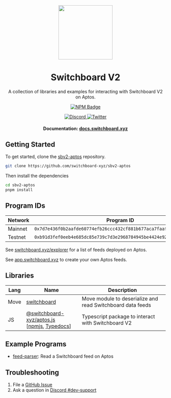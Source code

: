 <div align="center">
  <a href="#">
    <img height="170" src="https://github.com/switchboard-xyz/sbv2-core/raw/main/website/static/img/icons/switchboard/avatar.svg" />
  </a>

  <h1>Switchboard V2</h1>

  <p>A collection of libraries and examples for interacting with Switchboard V2 on Aptos.</p>

  <p>
	  <a href="https://www.npmjs.com/package/@switchboard-xyz/aptos.js">
      <img alt="NPM Badge" src="https://img.shields.io/github/package-json/v/switchboard-xyz/sbv2-aptos?color=red&filename=javascript%2Faptos.js%2Fpackage.json&label=%40switchboard-xyz%2Faptos.js&logo=npm">
    </a>
  </p>

  <p>
    <a href="https://discord.gg/switchboardxyz">
      <img alt="Discord" src="https://img.shields.io/discord/841525135311634443?color=blueviolet&logo=discord&logoColor=white">
    </a>
    <a href="https://twitter.com/switchboardxyz">
      <img alt="Twitter" src="https://img.shields.io/twitter/follow/switchboardxyz?label=Follow+Switchboard" />
    </a>
  </p>

  <h4>
    <strong>Documentation: </strong><a href="https://docs.switchboard.xyz">docs.switchboard.xyz</a>
  </h4>
</div>

## Getting Started

To get started, clone the
[sbv2-aptos](https://github.com/switchboard-xyz/sbv2-aptos) repository.

```bash
git clone https://github.com/switchboard-xyz/sbv2-aptos
```

Then install the dependencies

```bash
cd sbv2-aptos
pnpm install
```

## Program IDs

| **Network** | **Program ID**                                                       |
| ----------- | -------------------------------------------------------------------- |
| Mainnet     | `0x7d7e436f0b2aafde60774efb26ccc432cf881b677aca7faaf2a01879bd19fb8`  |
| Testnet     | `0xb91d3fef0eeb4e685dc85e739c7d3e2968784945be4424e92e2f86e2418bf271` |

See [switchboard.xyz/explorer](https://switchboard.xyz/explorer) for a list of
feeds deployed on Aptos.

See [app.switchboard.xyz](https://app.switchboard.xyz) to create your own Aptos
feeds.

## Libraries

| **Lang** | **Name**                                                                                                                                                                                            | **Description**                                            |
| -------- | --------------------------------------------------------------------------------------------------------------------------------------------------------------------------------------------------- | ---------------------------------------------------------- |
| Move     | [switchboard](/move/switchboard/)                                                                                                                                                                   | Move module to deserialize and read Switchboard data feeds |
| JS       | [@switchboard-xyz/aptos.js](/javascript/aptos.js/) <br />[[npmjs](https://www.npmjs.com/package/@switchboard-xyz/aptos.js), [Typedocs](https://docs.switchboard.xyz/api/@switchboard-xyz/aptos.js)] | Typescript package to interact with Switchboard V2         |

## Example Programs

- [feed-parser](/programs/feed-parser/): Read a Switchboard feed on Aptos

## Troubleshooting

1. File a
   [GitHub Issue](https://github.com/switchboard-xyz/sbv2-aptos/issues/new)
2. Ask a question in
   [Discord #dev-support](https://discord.com/channels/841525135311634443/984343400377647144)

<!--


## Live Deployment:

We're currently on Aptos Testnet and Devnet at address `0x34e2eead0aefbc3d0af13c0522be94b002658f4bef8e0740a21086d22236ad77`. For the simplest way to create and manage Switchboard feeds on Aptos, check out our [publisher](https://app.switchboard.xyz).

Our automated updates will be live again by Monday (Oct 3).

## Install

```
npm i --save @switchboard-xyz/aptos.js
```

## Creating Feeds

```ts
import { Buffer } from "buffer";
import { AptosClient, AptosAccount, FaucetClient, HexString } from "aptos";
import {
  AptosEvent,
  EventCallback,
  OracleJob,
  createFeed,
} from "@switchboard-xyz/aptos.js";
import Big from "big.js";

const NODE_URL = "https://fullnode.devnet.aptoslabs.com/v1";
const FAUCET_URL = "https://faucet.devnet.aptoslabs.com";

const SWITCHBOARD_ADDRESS =
  "0x34e2eead0aefbc3d0af13c0522be94b002658f4bef8e0740a21086d22236ad77";

const SWITCHBOARD_QUEUE_ADDRESS =
  "0x34e2eead0aefbc3d0af13c0522be94b002658f4bef8e0740a21086d22236ad77";

const SWITCHBOARD_CRANK_ADDRESS =
  "0x34e2eead0aefbc3d0af13c0522be94b002658f4bef8e0740a21086d22236ad77";

const client = new AptosClient(NODE_URL);
const faucetClient = new FaucetClient(NODE_URL, FAUCET_URL);

// create new user
let user = new AptosAccount();

await faucetClient.fundAccount(user.address(), 50000);
console.log(`User account ${user.address().hex()} created + funded.`);

// Make Job data for btc price
const serializedJob = Buffer.from(
  OracleJob.encodeDelimited(
    OracleJob.create({
      tasks: [
        {
          httpTask: {
            url: "https://www.binance.us/api/v3/ticker/price?symbol=BTCUSD",
          },
        },
        {
          jsonParseTask: {
            path: "$.price",
          },
        },
      ],
    })
  ).finish()
);

const [aggregator, createFeedTx] = await createFeed(
  client,
  user,
  {
    authority: user.address(),
    queueAddress: SWITCHBOARD_QUEUE_ADDRESS, // account with OracleQueue resource
    crankAddress: SWITCHBOARD_CRANK_ADDRESS, // account with Crank resource
    batchSize: 1, // number of oracles to respond to each round
    minJobResults: 1, // minimum # of jobs that need to return a result
    minOracleResults: 1, // minumum # of oracles that need to respond for a result
    minUpdateDelaySeconds: 5, // minimum delay between rounds
    coinType: "0x1::aptos_coin::AptosCoin", // CoinType of the queue (now only AptosCoin)
    initialLoadAmount: 1000, // load of the lease
    jobs: [
      {
        name: "BTC/USD",
        metadata: "binance",
        authority: user.address().hex(),
        data: serializedJob.toString("base64"), // jobs need to be base64 encoded strings
        weight: 1,
      },
    ],
  },
  SWITCHBOARD_ADDRESS
);

console.log(
  `Created Aggregator and Lease resources at account address ${aggregator.address}. Tx hash ${createFeedTx}`
);

// Manually trigger an update
await aggregator.openRound(user);
```

### Listening to Updates

```ts
/**
 * Listen to Aggregator Updates Off-Chain
 */

// create event listener
const onAggregatorUpdate = (
  client: AptosClient,
  callback: EventCallback,
  pollIntervalMs: number = 1000
) Promise<AptosEvent> => {
  return AggregatorAccount.watch(
    client,
    SWITCHBOARD_ADDRESS,
    callback,Yeah
    pollIntervalMs
  );
};

// initialize event listener
const updatePoller = await onAggregatorUpdate(client, async (e) => {
  if (aggregator.address == e.data.aggregator_address) {
    console.log(`NEW RESULT:`, e.data);
  }
});
```

### Reading Feeds

```ts
import { AggregatorAccount } from "@switchboard-xyz/aptos.js";

const aggregatorAccount: AggregatorAccount = new AggregatorAccount(
  client,
  aggregator_address,
  SWITCHBOARD_ADDRESS
);

console.log(await aggregatorAccount.loadData());
```

# Aptos

### Move.toml

```toml
[addresses]
switchboard = "0x34e2eead0aefbc3d0af13c0522be94b002658f4bef8e0740a21086d22236ad77"

[dependencies]
MoveStdlib = { git = "https://github.com/aptos-labs/aptos-core.git", subdir = "aptos-move/framework/move-stdlib/", rev = "devnet" }
AptosFramework = { git = "https://github.com/aptos-labs/aptos-core.git", subdir = "aptos-move/framework/aptos-framework/", rev = "devnet" }
AptosStdlib = { git = "https://github.com/aptos-labs/aptos-core.git", subdir = "aptos-move/framework/aptos-stdlib/", rev = "devnet" }
Switchboard = { git = "https://github.com/switchboard-xyz/sbv2-aptos.git", subdir = "move/switchboard/", rev = "main" }
```

### Reading Feeds

```move
use switchboard::aggregator;
use switchboard::math;

// store latest value
struct AggregatorInfo has copy, drop, store, key {
    aggregator_addr: address,
    latest_result: u128,
    latest_result_scaling_factor: u8,
    latest_result_neg: bool,
}

// get latest value
public fun save_latest_value(aggregator_addr: address) {
    // get latest value
    let latest_value = aggregator::latest_value(aggregator_addr);
    let (value, scaling_factor, neg) = math::unpack(latest_value);
    move_to(account, AggregatorInfo {
        aggregator_addr: aggregator_addr,
        latest_result: value,
        latest_result_scaling_factor: scaling_factor,
        latest_result_neg: neg,
    });
}

#[test_only]
use aptos_framework::account;
#[test_only]
use aptos_framework::block;
#[test_only]
use aptos_framework::timestamp;
// some testing that uses aggregator test utility functions
#[test(apt